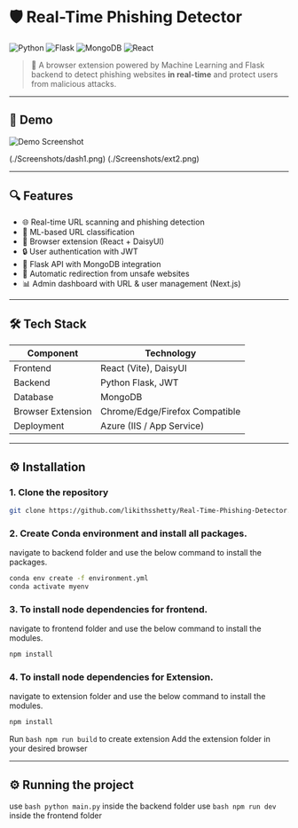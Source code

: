 # 🛡️ Real-Time Phishing Detector

![Python](https://img.shields.io/badge/Python-3.10%2B-blue?logo=python)
![Flask](https://img.shields.io/badge/Backend-Flask-green?logo=flask)
![MongoDB](https://img.shields.io/badge/Database-MongoDB-lightgrey?logo=mongodb)
![React](https://img.shields.io/badge/Frontend-React-blue?logo=react)

> 🔐 A browser extension powered by Machine Learning and Flask backend to detect phishing websites **in real-time** and protect users from malicious attacks.

---

## 📸 Demo

![Demo Screenshot](./Screenshots/demo.gif)

(./Screenshots/dash1.png)
(./Screenshots/ext2.png)

---

## 🔍 Features

- 🌐 Real-time URL scanning and phishing detection
- 🧠 ML-based URL classification
- 🧩 Browser extension (React + DaisyUI)
- 🔒 User authentication with JWT
- 📡 Flask API with MongoDB integration
- 🔔 Automatic redirection from unsafe websites
- 📊 Admin dashboard with URL & user management (Next.js)

---

## 🛠️ Tech Stack

| Component        | Technology                       |
|------------------|-----------------------------------|
| Frontend         | React (Vite), DaisyUI             |
| Backend          | Python Flask, JWT                |
| Database         | MongoDB                          |
| Browser Extension| Chrome/Edge/Firefox Compatible   |
| Deployment       | Azure (IIS / App Service)         |

---

## ⚙️ Installation

### 1. Clone the repository

```bash
git clone https://github.com/likithsshetty/Real-Time-Phishing-Detector.git
```

### 2. Create Conda environment and install all packages.
navigate to backend folder and use the below command to install the packages.

```bash
conda env create -f environment.yml
conda activate myenv
```

### 3. To install node dependencies for frontend.
navigate to frontend folder and use the below command to install the modules.

```bash
npm install
```

### 4. To install node dependencies for Extension.
navigate to extension folder and use the below command to install the modules.

```bash
npm install
```

Run ```bash npm run build``` to create extension
Add the extension folder in your desired browser

---

## ⚙️ Running the project

use ```bash python main.py``` inside the backend folder
use ```bash npm run dev``` inside the frontend folder

